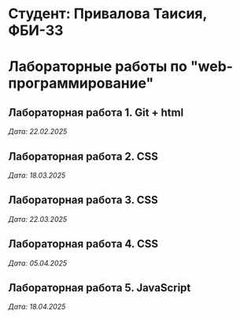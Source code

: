 # Студент: Привалова Таисия, ФБИ-33

# Лабораторные работы по "web-программирование"

## Лабораторная работа 1. Git + html

*Дата: 22.02.2025*

## Лабораторная работа 2. CSS

*Дата: 18.03.2025*

## Лабораторная работа 3. CSS

*Дата: 22.03.2025*

## Лабораторная работа 4. CSS

*Дата: 05.04.2025*

## Лабораторная работа 5. JavaScript

*Дата: 18.04.2025*